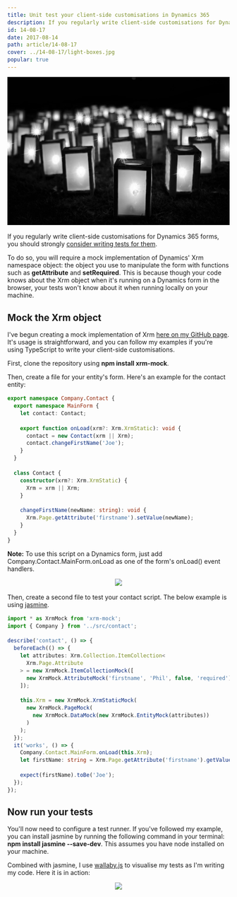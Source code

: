 ```yaml
---
title: Unit test your client-side customisations in Dynamics 365
description: If you regularly write client-side customisations for Dynamics 365 forms, you should strongly consider writing tests for them. Here's how.
id: 14-08-17
date: 2017-08-14
path: article/14-08-17
cover: ../14-08-17/light-boxes.jpg
popular: true
---
```


<img src='light-boxes.jpg' />

If you regularly write client-side customisations for Dynamics 365 forms, you should strongly <a href="https://stackoverflow.com/questions/67299/is-unit-testing-worth-the-effort">consider writing tests for them</a>.

<p>
To do so, you will require a mock implementation of Dynamics' Xrm namespace object: the object you use to manipulate the form with functions such as <b>getAttribute</b> and <b>setRequired</b>. This is because though your code knows about the Xrm object when it's running on a Dynamics form in the browser, your tests won't know about it when running locally on your machine.

<h2>Mock the Xrm object</h2>
I've begun creating a mock implementation of Xrm <a href="https://github.com/camelCaseDave/xrm-mock">here on my GitHub page</a>. It's usage is straightforward, and you can follow my examples if you're using TypeScript to write your client-side customisations.

<p>
First, clone the repository using <b>npm install xrm-mock</b>.
</p>
<p>
Then, create a file for your entity's form. Here's an example for the contact entity:
</p>

```ts
export namespace Company.Contact {
  export namespace MainForm {
    let contact: Contact;

    export function onLoad(xrm?: Xrm.XrmStatic): void {
      contact = new Contact(xrm || Xrm);
      contact.changeFirstName('Joe');
    }
  }

  class Contact {
    constructor(xrm?: Xrm.XrmStatic) {
      Xrm = xrm || Xrm;
    }

    changeFirstName(newName: string): void {
      Xrm.Page.getAttribute('firstname').setValue(newName);
    }
  }
}
```

<b>Note:</b> To use this script on a Dynamics form, just add Company.Contact.MainForm.onLoad as one of the form's onLoad() event handlers.

<p>
<div class="separator" style="clear: both; text-align: center;"><img border="0" src="https://3.bp.blogspot.com/-Ov9vKpDmlKw/WVpKVLfPIzI/AAAAAAAAAUw/k5Rk2HkuxcMzeOa8R7KxzpB6BxV-a3ZNQCLcBGAs/s1600/contactFormEvent.PNG" data-original-width="359" data-original-height="82" /></div></p>

<p>
Then, create a second file to test your contact script. The below example is using <a href="https://jasmine.github.io/">jasmine</a>.
</p>

```ts
import * as XrmMock from 'xrm-mock';
import { Company } from '../src/contact';

describe('contact', () => {
  beforeEach(() => {
    let attributes: Xrm.Collection.ItemCollection<
      Xrm.Page.Attribute
    > = new XrmMock.ItemCollectionMock([
      new XrmMock.AttributeMock('firstname', 'Phil', false, 'required'),
    ]);

    this.Xrm = new XrmMock.XrmStaticMock(
      new XrmMock.PageMock(
        new XrmMock.DataMock(new XrmMock.EntityMock(attributes))
      )
    );
  });
  it('works', () => {
    Company.Contact.MainForm.onLoad(this.Xrm);
    let firstName: string = Xrm.Page.getAttribute('firstname').getValue();

    expect(firstName).toBe('Joe');
  });
});
```

<h2>Now run your tests</h2>
You'll now need to configure a test runner. If you've followed my example, you can install jasmine by running the following command in your terminal: <b>npm install jasmine --save-dev</b>. This assumes you have node installed on your machine.

<p>
Combined with jasmine, I use <a href="https://wallabyjs.com/">wallaby.js</a> to visualise my tests as I'm writing my code. Here it is in action:
</p>
<div class="separator" style="clear: both; text-align: center;"><img border="0" src="https://2.bp.blogspot.com/-lBq6uKL6Hnk/WVpL8EKDuaI/AAAAAAAAAU4/LrT8cEWkoJgEyhM3uxiHmH8PnVU8ZQq3ACLcBGAs/s1600/wallaby-example.gif" data-original-width="908" data-original-height="497" /></div>
